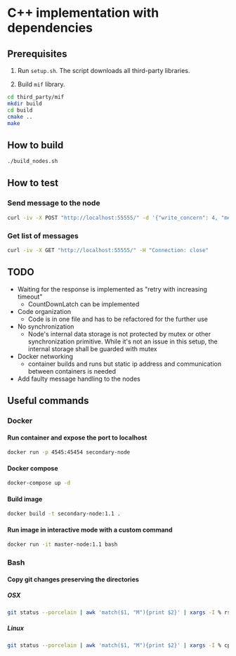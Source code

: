 # C++ implementation with dependencies

## Prerequisites

1. Run `setup.sh`. The script downloads all third-party libraries.

2. Build `mif` library.

```bash
cd third_party/mif
mkdir build
cd build
cmake ..
make
```

## How to build

```bash
./build_nodes.sh
```

## How to test

### Send message to the node

```bash
curl -iv -X POST "http://localhost:55555/" -d '{"write_concern": 4, "message": "my cool text message"}' -H "Connection: close"
```

### Get list of messages

```bash
curl -iv -X GET "http://localhost:55555/" -H "Connection: close"
```

## TODO

- Waiting for the response is implemented as "retry with increasing timeout"
  - CountDownLatch can be implemented
- Code organization
  - Code is in one file and has to be refactored for the further use
- No synchronization
  - Node's internal data storage is not protected by mutex or other synchronization primitive. While it's not an issue in this setup, the internal storage shall be guarded with mutex
- Docker networking
  - container builds and runs but static ip address and communication between containers is needed
- Add faulty message handling to the nodes

## Useful commands

### Docker

#### Run container and expose the port to localhost

```bash
docker run -p 4545:45454 secondary-node
```

#### Docker compose

```bash
docker-compose up -d
```

#### Build image

```bash
docker build -t secondary-node:1.1 .
```

#### Run image in interactive mode with a custom command

```bash
docker run -it master-node:1.1 bash
```

### Bash

#### Copy git changes preserving the directories

##### OSX

```bash
git status --porcelain | awk 'match($1, "M"){print $2}' | xargs -I % rsync -R % 
```

##### Linux

```bash
git status --porcelain | awk 'match($1, "M"){print $2}' | xargs -I % cp --parents % target/
```
